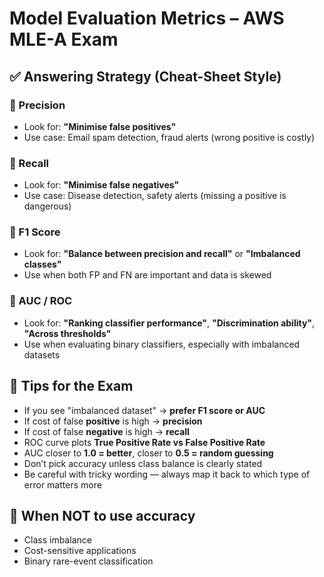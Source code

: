 # Model Evaluation Metrics – AWS MLE-A Exam

## ✅ Answering Strategy (Cheat-Sheet Style)

### 🎯 Precision
- Look for: **"Minimise false positives"**
- Use case: Email spam detection, fraud alerts (wrong positive is costly)

### 🎯 Recall
- Look for: **"Minimise false negatives"**
- Use case: Disease detection, safety alerts (missing a positive is dangerous)

### 🎯 F1 Score
- Look for: **"Balance between precision and recall"** or **"Imbalanced classes"**
- Use when both FP and FN are important and data is skewed

### 🎯 AUC / ROC
- Look for: **"Ranking classifier performance"**, **"Discrimination ability"**, **"Across thresholds"**
- Use when evaluating binary classifiers, especially with imbalanced datasets

## 🧠 Tips for the Exam

- If you see "imbalanced dataset" → **prefer F1 score or AUC**
- If cost of false **positive** is high → **precision**
- If cost of false **negative** is high → **recall**
- ROC curve plots **True Positive Rate vs False Positive Rate**
- AUC closer to **1.0 = better**, closer to **0.5 = random guessing**
- Don’t pick accuracy unless class balance is clearly stated
- Be careful with tricky wording — always map it back to which type of error matters more

## 📌 When NOT to use accuracy
- Class imbalance
- Cost-sensitive applications
- Binary rare-event classification
